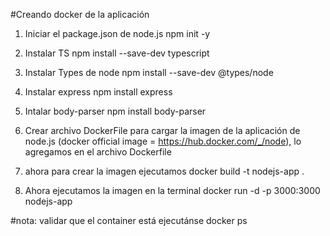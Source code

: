 #Creando docker de la aplicación

1. Iniciar el package.json de node.js
npm init -y
2. Instalar TS 
npm install --save-dev typescript
3. Instalar Types de node
npm install --save-dev @types/node
3. Instalar express
npm install express
4. Intalar body-parser
npm install body-parser

5. Crear archivo DockerFile para cargar la imagen de la aplicación de node.js (docker official image = https://hub.docker.com/_/node), lo agregamos en el  archivo Dockerfile

6. ahora para crear la imagen ejecutamos
docker build -t nodejs-app .

7. Ahora ejecutamos la imagen en la terminal
docker run -d -p 3000:3000 nodejs-app

#nota: validar que el container está ejecutánse 
docker ps
